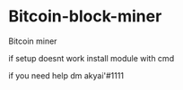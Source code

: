 # Bitcoin-block-miner
Bitcoin miner 

if setup doesnt work install module with cmd




if you need help dm akyai'#1111
